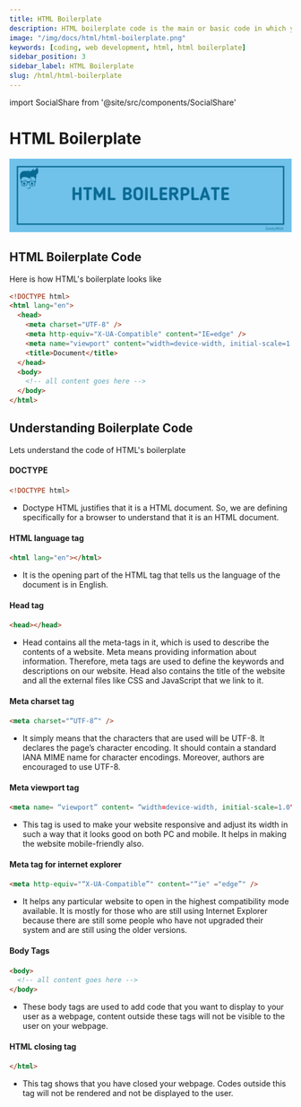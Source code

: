 ```yaml
---
title: HTML Boilerplate
description: HTML boilerplate code is the main or basic code in which you can write...
image: "/img/docs/html/html-boilerplate.png"
keywords: [coding, web development, html, html boilerplate]
sidebar_position: 3
sidebar_label: HTML Boilerplate
slug: /html/html-boilerplate
---
```


import SocialShare from '@site/src/components/SocialShare'

# HTML Boilerplate

![HTML Boilerplate](../../../static/img/docs/html/html-boilerplate.png)

## HTML Boilerplate Code

Here is how HTML's boilerplate looks like

```html
<!DOCTYPE html>
<html lang="en">
  <head>
    <meta charset="UTF-8" />
    <meta http-equiv="X-UA-Compatible" content="IE=edge" />
    <meta name="viewport" content="width=device-width, initial-scale=1.0" />
    <title>Document</title>
  </head>
  <body>
    <!-- all content goes here -->
  </body>
</html>
```

## Understanding Boilerplate Code

Lets understand the code of HTML's boilerplate

#### DOCTYPE

```html
<!DOCTYPE html>
```

- Doctype HTML justifies that it is a HTML document. So, we are defining specifically for a browser to understand that it is an HTML document.

#### HTML language tag

```html
<html lang="en"></html>
```

- It is the opening part of the HTML tag that tells us the language of the document is in English.

#### Head tag

```html
<head></head>
```

- Head contains all the meta-tags in it, which is used to describe the contents of a website. Meta means providing information about information. Therefore, meta tags are used to define the keywords and descriptions on our website. Head also contains the title of the website and all the external files like CSS and JavaScript that we link to it.

#### Meta charset tag

```html
<meta charset="“UTF-8”" />
```

- It simply means that the characters that are used will be UTF-8. It declares the page’s character encoding. It should contain a standard IANA MIME name for character encodings. Moreover, authors are encouraged to use UTF-8.

#### Meta viewport tag

```html
<meta name= “viewport” content= “width=device-width, initial-scale=1.0">
```

- This tag is used to make your website responsive and adjust its width in such a way that it looks good on both PC and mobile. It helps in making the website mobile-friendly also.

#### Meta tag for internet explorer

```html
<meta http-equiv="“X-UA-Compatible”" content="“ie" ="edge”" />
```

- It helps any particular website to open in the highest compatibility mode available. It is mostly for those who are still using Internet Explorer because there are still some people who have not upgraded their system and are still using the older versions.

#### Body Tags

```html
<body>
  <!-- all content goes here -->
</body>
```

- These body tags are used to add code that you want to display to your user as a webpage, content outside these tags will not be visible to the user on your webpage.

#### HTML closing tag

```html
</html>
```

- This tag shows that you have closed your webpage. Codes outside this tag will not be rendered and not be displayed to the user.

<SocialShare />
